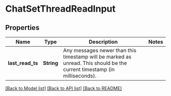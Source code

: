 # ChatSetThreadReadInput

## Properties

Name | Type | Description | Notes
------------ | ------------- | ------------- | -------------
**last_read_ts** | **String** | Any messages newer than this timestamp will be marked as unread. This should be the current timestamp (in milliseconds). | 

[[Back to Model list]](../README.md#documentation-for-models) [[Back to API list]](../README.md#documentation-for-api-endpoints) [[Back to README]](../README.md)


